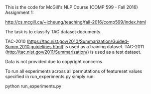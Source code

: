 This is the code for McGill's NLP Course (COMP 599 - Fall 2016) Assignment 1:

http://cs.mcgill.ca/~jcheung/teaching/fall-2016/comp599/index.html

The task is to classify TAC dataset documents.

TAC-2010 (https://tac.nist.gov/2010/Summarization/Guided-Summ.2010.guidelines.html) is used as a training dataset.
TAC-2011 (http://tac.nist.gov/2011/Summarization/) is used as a test dataset.

Data is not provided due to copyright concerns.

To run all experiments across all permutations of featureset values specified in run_experiments.py simply run:

python run_experiments.py

